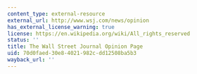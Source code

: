```yaml
---
content_type: external-resource
external_url: http://www.wsj.com/news/opinion
has_external_license_warning: true
license: https://en.wikipedia.org/wiki/All_rights_reserved
status: ''
title: The Wall Street Journal Opinion Page
uid: 70d0faed-30e8-4021-982c-dd12508ba5b3
wayback_url: ''
---
```

